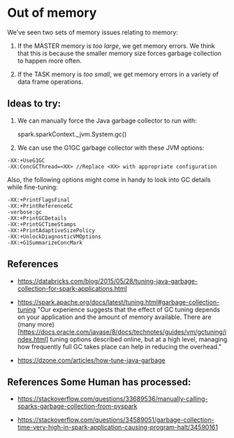 # Out of memory

We've seen two sets of memory issues relating to memory:

1.  If the MASTER memory is _too large_, we get memory errors. We
think that this is because the smaller memory size forces garbage collection to happen more often.

2. If the TASK memory is _too small_, we get memory errors in a variety of data frame operations.

## Ideas to try:

1. We can manually force the Java garbage collector to run with:

    spark.sparkContext._jvm.System.gc()

2. We can use the G1GC garbage collector with these JVM options:
```
-XX:+UseG1GC
-XX:ConcGCThread=<XX> //Replace <XX> with appropriate configuration
```
Also, the following options might come in handy to look into GC details while fine-tuning:

```
-XX:+PrintFlagsFinal
-XX:+PrintReferenceGC
-verbose:gc
-XX:+PrintGCDetails
-XX:+PrintGCTimeStamps
-XX:+PrintAdaptiveSizePolicy
-XX:+UnlockDiagnosticVMOptions
-XX:+G1SummarizeConcMark
```

## References
* https://databricks.com/blog/2015/05/28/tuning-java-garbage-collection-for-spark-applications.html

* https://spark.apache.org/docs/latest/tuning.html#garbage-collection-tuning
"Our experience suggests that the effect of GC tuning depends on your application and the amount of memory available. There are (many more)[https://docs.oracle.com/javase/8/docs/technotes/guides/vm/gctuning/index.html] tuning options described online, but at a high level, managing how frequently full GC takes place can help in reducing the overhead."

* https://dzone.com/articles/how-tune-java-garbage

## References Some Human has processed:

* https://stackoverflow.com/questions/33689536/manually-calling-sparks-garbage-collection-from-pyspark

* https://stackoverflow.com/questions/34589051/garbage-collection-time-very-high-in-spark-application-causing-program-halt/34590161

